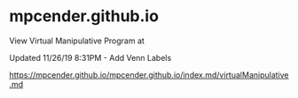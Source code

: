 # mpcender.github.io

View Virtual Manipulative Program at

Updated 11/26/19 8:31PM - Add Venn Labels

https://mpcender.github.io/mpcender.github.io/index.md/virtualManipulative.md
